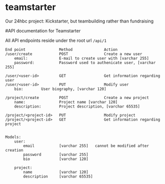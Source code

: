 teamstarter
===========

Our 24hbc project: Kickstarter, but teambuilding rather than fundraising

#API documentation for Teamstarter


All API endpoints reside under the root url ```/api/1```

```
End point               Method              Action
/user/create            POST                Create a new user
    email:              E-mail to create user with [varchar 255]
    password:           Password used to authenicate user, [varchar 255]

/user/<user-id>         GET                 Get information regarding user
/user/<user-id>         PUT                 Modify user
    bio:        User biography, [varchar 120]

/project/create         POST                Create a new project
    name:               Project name [varchar 120]
    description:        Project description, [varchar 65535]

/project/<project-id>   PUT                 Modify project
/project/<project-id>   GET                 Get information regarding project


Models:
    user:
        email           [varchar 255]   cannot be modified after creation
        password        [varchar 255]
        bio             [varchar 120]

    project:
        name            [varchar 120]
        description     [varchar 65535]
```
